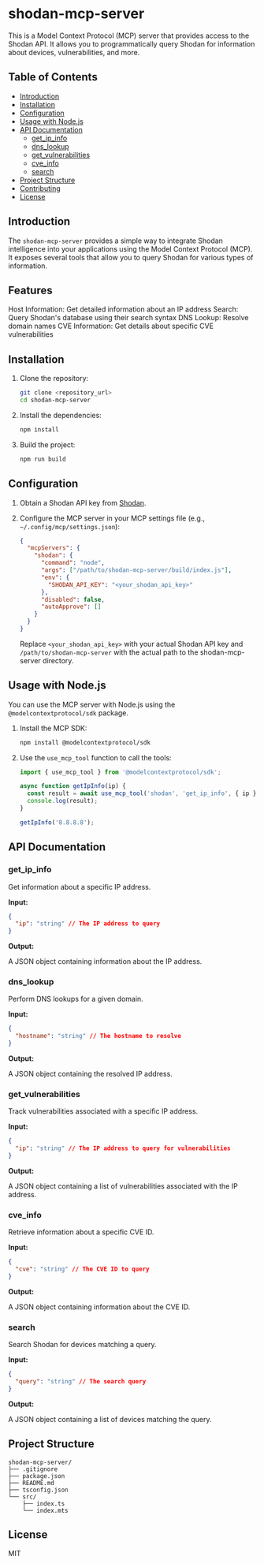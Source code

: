 # shodan-mcp-server

This is a Model Context Protocol (MCP) server that provides access to the Shodan API. It allows you to programmatically query Shodan for information about devices, vulnerabilities, and more.

## Table of Contents

- [Introduction](#introduction)
- [Installation](#installation)
- [Configuration](#configuration)
- [Usage with Node.js](#usage-with-nodejs)
- [API Documentation](#api-documentation)
  - [get_ip_info](#get_ip_info)
  - [dns_lookup](#dns_lookup)
  - [get_vulnerabilities](#get_vulnerabilities)
  - [cve_info](#cve_info)
  - [search](#search)
- [Project Structure](#project-structure)
- [Contributing](#contributing)
- [License](#license)

## Introduction

The `shodan-mcp-server` provides a simple way to integrate Shodan intelligence into your applications using the Model Context Protocol (MCP). It exposes several tools that allow you to query Shodan for various types of information.

## Features

Host Information: Get detailed information about an IP address
Search: Query Shodan's database using their search syntax
DNS Lookup: Resolve domain names
CVE Information: Get details about specific CVE vulnerabilities

## Installation

1.  Clone the repository:

    ```bash
    git clone <repository_url>
    cd shodan-mcp-server
    ```

2.  Install the dependencies:

    ```bash
    npm install
    ```

3.  Build the project:

    ```bash
    npm run build
    ```

## Configuration

1.  Obtain a Shodan API key from [Shodan](https://account.shodan.io/).
2.  Configure the MCP server in your MCP settings file (e.g., `~/.config/mcp/settings.json`):

    ```json
    {
      "mcpServers": {
        "shodan": {
          "command": "node",
          "args": ["/path/to/shodan-mcp-server/build/index.js"],
          "env": {
            "SHODAN_API_KEY": "<your_shodan_api_key>"
          },
          "disabled": false,
          "autoApprove": []
        }
      }
    }
    ```

    Replace `<your_shodan_api_key>` with your actual Shodan API key and `/path/to/shodan-mcp-server` with the actual path to the shodan-mcp-server directory.

## Usage with Node.js

You can use the MCP server with Node.js using the `@modelcontextprotocol/sdk` package.

1.  Install the MCP SDK:

    ```bash
    npm install @modelcontextprotocol/sdk
    ```

2.  Use the `use_mcp_tool` function to call the tools:

    ```javascript
    import { use_mcp_tool } from '@modelcontextprotocol/sdk';

    async function getIpInfo(ip) {
      const result = await use_mcp_tool('shodan', 'get_ip_info', { ip });
      console.log(result);
    }

    getIpInfo('8.8.8.8');
    ```

## API Documentation

### get\_ip\_info

Get information about a specific IP address.

**Input:**

```json
{
  "ip": "string" // The IP address to query
}
```

**Output:**

A JSON object containing information about the IP address.

### dns\_lookup

Perform DNS lookups for a given domain.

**Input:**

```json
{
  "hostname": "string" // The hostname to resolve
}
```

**Output:**

A JSON object containing the resolved IP address.

### get\_vulnerabilities

Track vulnerabilities associated with a specific IP address.

**Input:**

```json
{
  "ip": "string" // The IP address to query for vulnerabilities
}
```

**Output:**

A JSON object containing a list of vulnerabilities associated with the IP address.

### cve\_info

Retrieve information about a specific CVE ID.

**Input:**

```json
{
  "cve": "string" // The CVE ID to query
}
```

**Output:**

A JSON object containing information about the CVE ID.

### search

Search Shodan for devices matching a query.

**Input:**

```json
{
  "query": "string" // The search query
}
```

**Output:**

A JSON object containing a list of devices matching the query.

## Project Structure

```
shodan-mcp-server/
├── .gitignore
├── package.json
├── README.md
├── tsconfig.json
└── src/
    ├── index.ts
    └── index.mts
```

## License

MIT

